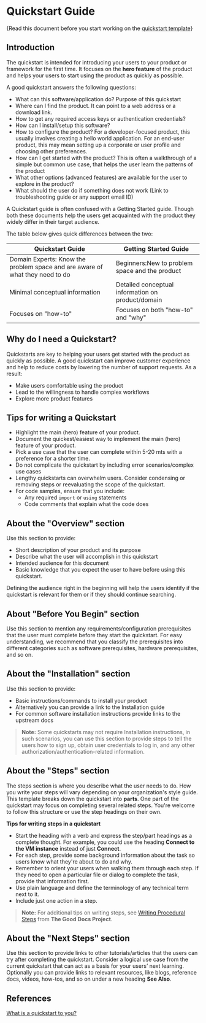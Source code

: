 # Quickstart Guide

{Read this document before you start working on the [quickstart template](template-quickstarts.md)}

## Introduction

The quickstart is intended for introducing your users to your product or framework for the first time. 
It focuses on the **hero feature** of the product and helps your users to start using the product as quickly as possible.

A good quickstart answers the following questions:

* What can this software/application do? Purpose of this quickstart
* Where can I find the product. It can point to a web address or a download link.
* How to get any required access keys or authentication credentials?
* How can I install/setup this software?
* How to configure the product? For a developer-focused product, this usually involves creating a hello world application. For an end-user product, this may mean setting up a corporate or user profile and choosing other preferences.
* How can I get started with the product? This is often a walkthrough of a simple but common use case, that helps the user learn the patterns of the product
* What other options (advanced features) are available for the user to explore in the product?
* What should the user do if something does not work (Link to troubleshooting guide or any support email ID)


A Quickstart guide is often confused with a Getting Started guide. Though both these documents help the users get acquainted with the product 
they widely differ in their target audience. 

The table below gives quick differences between the two:

|Quickstart Guide|Getting Started Guide|
|----------------|----------------------|
|Domain Experts: Know the problem space and are aware of what they need to do|Beginners:New to problem space and the product|
|Minimal conceptual information|Detailed conceptual information on product/domain|
|Focuses on "how-to"|Focuses on both "how-to" and "why"| 

## Why do I need a Quickstart?
Quickstarts are key to helping your users get started with the product as quickly as possible. 
A good quickstart can improve customer experience and help to reduce costs by lowering the number of support requests. As a result:
* Make users comfortable using the product
* Lead to the willingness to handle complex workflows
* Explore more product features

## Tips for writing a Quickstart

* Highlight the main (hero) feature of your product.
* Document the quickest/easiest way to implement the main (hero) feature  of your product.
* Pick a use case that the user can complete within 5-20 mts with a preference for a shorter time.
* Do not complicate the quickstart by including error scenarios/complex use cases
* Lengthy quickstarts can overwhelm users. Consider condensing or removing steps or reevaluating the scope of the quickstart.
* For code samples, ensure that you include:  
	- Any required `import` or `using` statements
	- Code comments that explain what the code does


## About the "Overview" section

Use this section to provide:

* Short description of your product and its purpose
* Describe what the user will accomplish in this quickstart
* Intended audience for this document 
* Basic knowledge that you expect the user to have before using this quickstart.

Defining the audience right in the beginning will help the users identify if the quickstart is relevant for them or if they should continue searching.

## About "Before You Begin" section

Use this section to mention any requirements/configuration prerequisites that the user must complete before they start the quickstart. 
For easy understanding, we recommend that you classify the prerequisites into different categories such as software prerequisites, hardware prerequisites, and so on. 

## About the "Installation" section

Use this section to provide:
* Basic instructions/commands to install your product
* Alternatively you can provide a link to the Installation guide
* For common software installation instructions provide links to the upstream docs

> **Note:**
> Some quickstarts may not require Installation instructions, in such scenarios, you can use this section to provide steps to tell the users 
> how to sign up, obtain user credentials to log in, and any other authorization/authentication-related information.

## About the "Steps" section

The steps section is where you describe what the user needs to do. How you write your steps will vary depending on your organization's style guide.
This template breaks down the quickstart into **parts**. One part of the quickstart may focus on completing several related steps. 
You're welcome to follow this structure or use the step headings on their own.

**Tips for writing steps in a quickstart**
* Start the heading with a verb and express the step/part headings as a complete thought. For example, you could use the heading **Connect to the VM instance** instead of just **Connect**.   
* For each step, provide some background information about the task so users know what they're about to do and why.
* Remember to orient your users when walking them through each step. If they need to open a particular file or dialog to complete the task, provide that information first.
* Use plain language and define the terminology of any technical term next to it.
* Include just one action in a step.

> **Note:**
> For additional tips on writing steps, see [Writing Procedural Steps](writing-tips.md#writing-procedural-steps) from **The Good Docs Project**.


## About the "Next Steps" section

Use this section to provide links to other tutorials/articles that the users can try after completing the quickstart. 
Consider a logical use case from the current quickstart that can act as a basis for your users’ next learning.  
Optionally you can provide links to relevant resources, like blogs, reference docs, videos, how-tos, and so on under a new heading **See Also**. 


## References

[What is a quickstart to you?](https://ffeathers.wordpress.com/2018/10/08/what-is-a-quickstart-to-you/)

